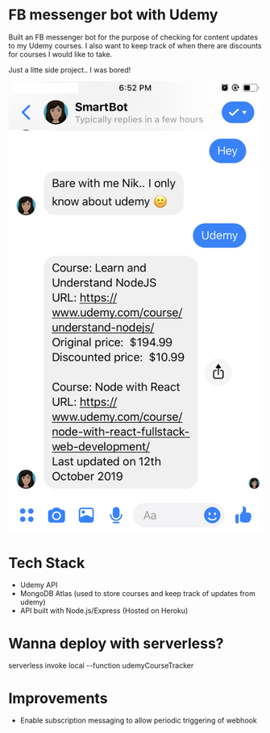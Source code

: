 # FB messenger bot with Udemy

Built an FB messenger bot for the purpose of checking for content updates to my Udemy courses. I also want to keep track of when there are discounts for courses I would like to take.

Just a litte side project.. I was bored!

![snapshot](snapshot.PNG)

# Tech Stack

- Udemy API
- MongoDB Atlas (used to store courses and keep track of updates from udemy)
- API built with Node.js/Express (Hosted on Heroku)

# Wanna deploy with serverless?

serverless invoke local --function udemyCourseTracker

# Improvements

- Enable subscription messaging to allow periodic triggering of webhook
